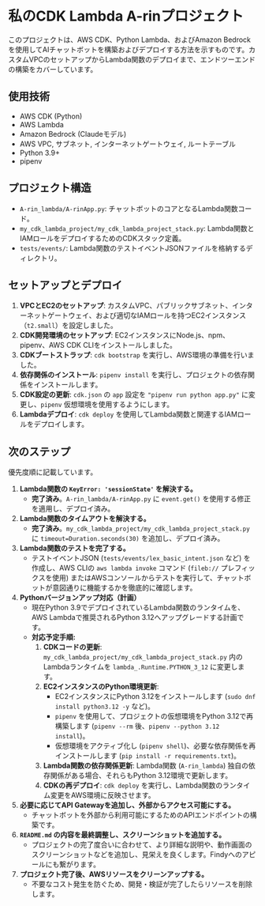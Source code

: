 # 私のCDK Lambda A-rinプロジェクト

このプロジェクトは、AWS CDK、Python Lambda、およびAmazon Bedrockを使用してAIチャットボットを構築およびデプロイする方法を示すものです。カスタムVPCのセットアップからLambda関数のデプロイまで、エンドツーエンドの構築をカバーしています。

## 使用技術

* AWS CDK (Python)
* AWS Lambda
* Amazon Bedrock (Claudeモデル)
* AWS VPC, サブネット, インターネットゲートウェイ, ルートテーブル
* Python 3.9+
* pipenv

## プロジェクト構造

* `A-rin_lambda/A-rinApp.py`: チャットボットのコアとなるLambda関数コード。
* `my_cdk_lambda_project/my_cdk_lambda_project_stack.py`: Lambda関数とIAMロールをデプロイするためのCDKスタック定義。
* `tests/events/`: Lambda関数のテストイベントJSONファイルを格納するディレクトリ。

## セットアップとデプロイ

1.  **VPCとEC2のセットアップ**: カスタムVPC、パブリックサブネット、インターネットゲートウェイ、および適切なIAMロールを持つEC2インスタンス（`t2.small`）を設定しました。
2.  **CDK開発環境のセットアップ**: EC2インスタンスにNode.js、npm、pipenv、AWS CDK CLIをインストールしました。
3.  **CDKブートストラップ**: `cdk bootstrap` を実行し、AWS環境の準備を行いました。
4.  **依存関係のインストール**: `pipenv install` を実行し、プロジェクトの依存関係をインストールします。
5.  **CDK設定の更新**: `cdk.json` の `app` 設定を `"pipenv run python app.py"` に変更し、`pipenv` 仮想環境を使用するようにします。
6.  **Lambdaデプロイ**: `cdk deploy` を使用してLambda関数と関連するIAMロールをデプロイします。

## 次のステップ

優先度順に記載しています。

1.  **Lambda関数の `KeyError: 'sessionState'` を解決する。**
    * **完了済み**。`A-rin_lambda/A-rinApp.py` に `event.get()` を使用する修正を適用し、デプロイ済み。
2.  **Lambda関数のタイムアウトを解決する。**
    * **完了済み**。`my_cdk_lambda_project/my_cdk_lambda_project_stack.py` に `timeout=Duration.seconds(30)` を追加し、デプロイ済み。
3.  **Lambda関数のテストを完了する。**
    * テストイベントJSON (`tests/events/lex_basic_intent.json` など) を作成し、AWS CLIの `aws lambda invoke` コマンド (`fileb://` プレフィックスを使用) またはAWSコンソールからテストを実行して、チャットボットが意図通りに機能するかを徹底的に確認します。
4.  **Pythonバージョンアップ対応（計画）**
    * 現在Python 3.9でデプロイされているLambda関数のランタイムを、AWS Lambdaで推奨されるPython 3.12へアップグレードする計画です。
    * **対応予定手順:**
        1.  **CDKコードの更新**: `my_cdk_lambda_project/my_cdk_lambda_project_stack.py` 内のLambdaランタイムを `lambda_.Runtime.PYTHON_3_12` に変更します。
        2.  **EC2インスタンスのPython環境更新**:
            * EC2インスタンスにPython 3.12をインストールします (`sudo dnf install python3.12 -y` など)。
            * `pipenv` を使用して、プロジェクトの仮想環境をPython 3.12で再構築します (`pipenv --rm` 後、`pipenv --python 3.12 install`)。
            * 仮想環境をアクティブ化し (`pipenv shell`)、必要な依存関係を再インストールします (`pip install -r requirements.txt`)。
        3.  **Lambda関数の依存関係更新**: Lambda関数 (`A-rin_lambda`) 独自の依存関係がある場合、それらもPython 3.12環境で更新します。
        4.  **CDKの再デプロイ**: `cdk deploy` を実行し、Lambda関数のランタイム変更をAWS環境に反映させます。
5.  **必要に応じてAPI Gatewayを追加し、外部からアクセス可能にする。**
    * チャットボットを外部から利用可能にするためのAPIエンドポイントの構築です。
6.  **`README.md` の内容を最終調整し、スクリーンショットを追加する。**
    * プロジェクトの完了度合いに合わせて、より詳細な説明や、動作画面のスクリーンショットなどを追加し、見栄えを良くします。Findyへのアピールにも繋がります。
7.  **プロジェクト完了後、AWSリソースをクリーンアップする。**
    * 不要なコスト発生を防ぐため、開発・検証が完了したらリソースを削除します。